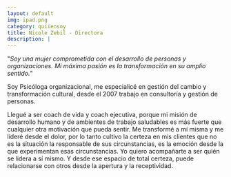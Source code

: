 ```yaml
---
layout: default
img: ipad.png
category: quiiensoy
title: Nicole Zebil - Directora
description: |
---
```

  "*Soy una mujer comprometida con el desarrollo de personas y organizaciones. Mi máxima pasión es la transformación en su amplio sentido.*"

Soy Psicóloga organizacional, me especialicé en gestión del cambio y transformación cultural, desde el 2007 trabajo en consultoría y gestión de personas.

Llegué a ser coach de vida y coach ejecutiva, porque mi misión de desarrollo humano y de ambientes de trabajo saludables es más fuerte que cualquier otra motivación que pueda sentir. Me transformé a mí misma y me lideré desde el dolor, por lo tanto cultivo la certeza en mis clientes que no es la situación la responsable de sus circunstancias, es la emoción desde la que experimentan esas circunstancias. Yo quiero acompañarte a ser quién se lidera a sí mismo. Y desde ese espacio de total certeza, puede relacionarse con otros desde la apertura y la receptividad.
